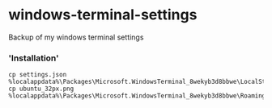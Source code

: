 # windows-terminal-settings
Backup of my windows terminal settings


### 'Installation'

```
cp settings.json %localappdata%\Packages\Microsoft.WindowsTerminal_8wekyb3d8bbwe\LocalState\settings.json
cp ubuntu_32px.png %localappdata%\Packages\Microsoft.WindowsTerminal_8wekyb3d8bbwe\RoamingState\ubuntu_32px.png
```
